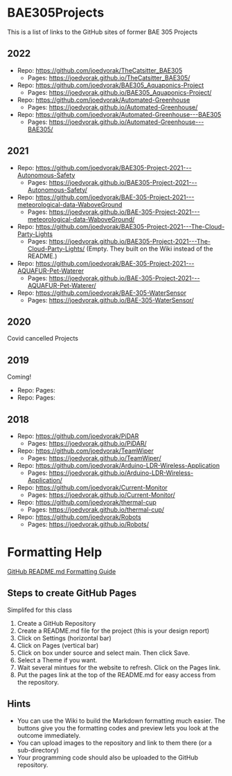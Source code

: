 # BAE305Projects
This is a list of links to the GitHub sites of former BAE 305 Projects

## 2022
- Repo: https://github.com/joedvorak/TheCatsitter_BAE305
  - Pages: https://joedvorak.github.io/TheCatsitter_BAE305/
- Repo: https://github.com/joedvorak/BAE305_Aquaponics-Project
  - Pages: https://joedvorak.github.io/BAE305_Aquaponics-Project/
- Repo: https://github.com/joedvorak/Automated-Greenhouse
  - Pages: https://joedvorak.github.io/Automated-Greenhouse/
- Repo: https://github.com/joedvorak/Automated-Greenhouse---BAE305
  - Pages: https://joedvorak.github.io/Automated-Greenhouse---BAE305/

## 2021
- Repo: https://github.com/joedvorak/BAE305-Project-2021---Autonomous-Safety 
  - Pages: https://joedvorak.github.io/BAE305-Project-2021---Autonomous-Safety/
- Repo: https://github.com/joedvorak/BAE-305-Project-2021---meteorological-data-WaboveGround 
  - Pages: https://joedvorak.github.io/BAE-305-Project-2021---meteorological-data-WaboveGround/
- Repo: https://github.com/joedvorak/BAE305-Project-2021---The-Cloud-Party-Lights 
  - Pages: https://joedvorak.github.io/BAE305-Project-2021---The-Cloud-Party-Lights/ (Empty. They built on the Wiki instead of the README.)
- Repo: https://github.com/joedvorak/BAE-305-Project-2021---AQUAFUR-Pet-Waterer 
  - Pages: https://joedvorak.github.io/BAE-305-Project-2021---AQUAFUR-Pet-Waterer/
- Repo: https://github.com/joedvorak/BAE-305-WaterSensor 
  - Pages: https://joedvorak.github.io/BAE-305-WaterSensor/

## 2020
Covid cancelled Projects

## 2019
Coming!
- Repo:  Pages:
- Repo:  Pages:

## 2018
- Repo: https://github.com/joedvorak/PiDAR 
  - Pages: https://joedvorak.github.io/PiDAR/
- Repo: https://github.com/joedvorak/TeamWiper 
  - Pages: https://joedvorak.github.io/TeamWiper/
- Repo: https://github.com/joedvorak/Arduino-LDR-Wireless-Application 
  - Pages: https://joedvorak.github.io/Arduino-LDR-Wireless-Application/
- Repo: https://github.com/joedvorak/Current-Monitor 
  - Pages: https://joedvorak.github.io/Current-Monitor/
- Repo: https://github.com/joedvorak/thermal-cup 
  - Pages: https://joedvorak.github.io/thermal-cup/
- Repo: https://github.com/joedvorak/Robots 
  - Pages: https://joedvorak.github.io/Robots/

# Formatting Help

[GitHub README.md Formatting Guide](https://docs.github.com/en/get-started/writing-on-github/getting-started-with-writing-and-formatting-on-github/basic-writing-and-formatting-syntax)
## Steps to create GitHub Pages
Simplifed for this class

1. Create a GitHub Repository
2. Create a README.md file for the project (this is your design report)
3. Click on Settings (horizontal bar)
4. Click on Pages (vertical bar)
5. Click on box under source and select main. Then click Save.
6. Select a Theme if you want.
7. Wait several mintues for the website to refresh. Click on the Pages link.
8. Put the pages link at the top of the README.md for easy access from the repository.

## Hints
- You can use the Wiki to build the Markdown formatting much easier. The buttons give you the formatting codes and preview lets you look at the outcome immediately.
- You can upload images to the repository and link to them there (or a sub-directory)
- Your programming code should also be uploaded to the GitHub repository. 

